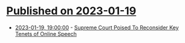 # [Published on 2023-01-19](index.md)

* [2023-01-19, 19:00:00](https://news.slashdot.org/story/23/01/19/1857235/supreme-court-poised-to-reconsider-key-tenets-of-online-speech?utm_source=rss1.0mainlinkanon&utm_medium=feed) - [Supreme Court Poised To Reconsider Key Tenets of Online Speech](https://news.slashdot.org/story/23/01/19/1857235/supreme-court-poised-to-reconsider-key-tenets-of-online-speech?utm_source=rss1.0mainlinkanon&utm_medium=feed)
